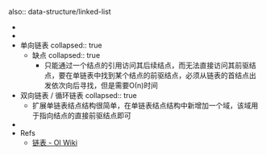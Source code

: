 also:: data-structure/linked-list

-
-
- 单向链表
  collapsed:: true
  - 缺点
    collapsed:: true
    - 只能通过一个结点的引用访问其后续结点，而无法直接访问其前驱结点，要在单链表中找到某个结点的前驱结点，必须从链表的首结点出发依次向后寻找，但是需要Ο(n)时间
- 双向链表 / 循环链表
  collapsed:: true
  - 扩展单链表结点结构很简单，在单链表结点结构中新增加一个域，该域用于指向结点的直接前驱结点即可
-
- Refs
  - [链表 - OI Wiki](https://oi-wiki.org/ds/linked-list/)